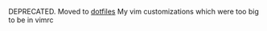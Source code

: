 DEPRECATED. Moved to [dotfiles](https://github.com/okmanideep/dotfiles)
My vim customizations which were too big to be in vimrc
